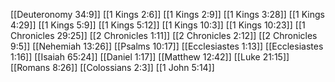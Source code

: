 [[Deuteronomy 34:9]]
[[1 Kings 2:6]]
[[1 Kings 2:9]]
[[1 Kings 3:28]]
[[1 Kings 4:29]]
[[1 Kings 5:9]]
[[1 Kings 5:12]]
[[1 Kings 10:3]]
[[1 Kings 10:23]]
[[1 Chronicles 29:25]]
[[2 Chronicles 1:11]]
[[2 Chronicles 2:12]]
[[2 Chronicles 9:5]]
[[Nehemiah 13:26]]
[[Psalms 10:17]]
[[Ecclesiastes 1:13]]
[[Ecclesiastes 1:16]]
[[Isaiah 65:24]]
[[Daniel 1:17]]
[[Matthew 12:42]]
[[Luke 21:15]]
[[Romans 8:26]]
[[Colossians 2:3]]
[[1 John 5:14]]
